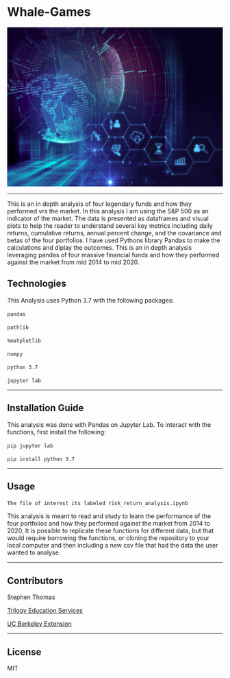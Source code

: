 # Whale-Games



![Getty_stock_image](Fintech_image.png)





---
This is an in depth analysis of four legendary funds and how they performed vrs the market. In this analysis I am using the S&P 500 as an indicator of the market. The data is presented as dataframes and visual plots to help the reader to understand several key metrics including daily returns, cumulative returns, annual percent change, and the covariance and betas of the four portfolios. I have used Pythons library Pandas to make the calculations and diplay the outcomes. This is an in depth analysis leveraging pandas of four massive financial funds and how they performed against the market from mid 2014 to mid 2020.


## Technologies

This Analysis uses Python 3.7 with the following packages:

``` pandas ```

``` pathlib ```

``` %matplotlib ```

``` numpy ```

``` python 3.7 ```

``` jupyter lab ```


---
## Installation Guide

This analysis was done with Pandas on Jupyter Lab. To interact with the functions, first install the following:

``` pip jupyter lab ```

``` pip install python 3.7 ```

---
## Usage

```The file of interest its labeled risk_return_analysis.ipynb ```

This analysis is meant to read and study to learn the performance of the four portfolios and how they performed against the market from 2014 to 2020, It is possible to replicate these functions for different data, but that would require borrowing the functions, or cloning the repository to your local computer and then including a new csv file that had the data the user wanted to analyse.

---
## Contributors

Stephen Thomas

[Trilogy Education Services](https://www.trilogyed.com/)

[UC Berkeley Extension ](https://extension.berkeley.edu/)


---
## License

MIT
